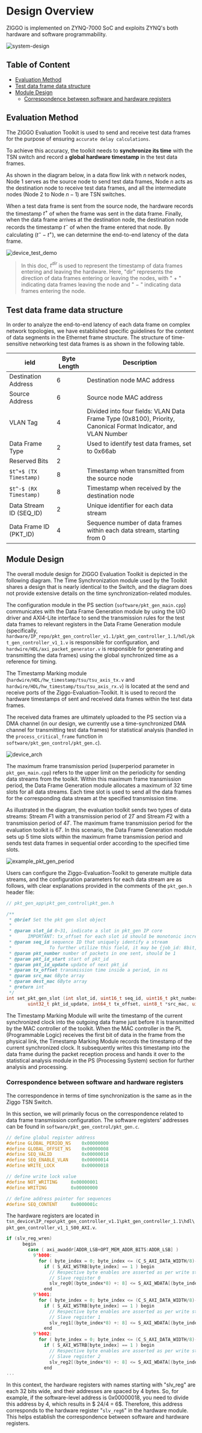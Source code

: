 # Design Overview

ZIGGO is implemented on ZYNQ-7000 SoC and exploits ZYNQ's both hardware and software programmability. 

![system-design](../figs/system-design.PNG)

## Table of Content

- [Evaluation Method](#evaluation-method)
- [Test data frame data structure](#test-data-frame-data-structure)
- [Module Design](#module-design)
  - [Correspondence between software and hardware registers](#correspondence-between-software-and-hardware-registers)

## Evaluation Method

The ZIGGO Evaluation Toolkit is used to send and receive test data frames for the purpose of ensuring `accurate delay calculations`. 

To achieve this accuracy, the toolkit needs to **synchronize its time** with the TSN switch and record a **global hardware timestamp** in the test data frames. 

As shown in the diagram below, in a data flow link with $n$ network nodes, Node $1$ serves as the source node to send test data frames, Node $n$ acts as the destination node to receive test data frames, and all the intermediate nodes (Node $2$ to Node $n-1$) are TSN switches. 

When a test data frame is sent from the source node, the hardware records the timestamp $t^+$ of when the frame was sent in the data frame. Finally, when the data frame arrives at the destination node, the destination node records the timestamp $t^-$ of when the frame entered that node. By calculating $(t^−−t^+)$, we can determine the end-to-end latency of the data frame.

![device_test_demo](../figs/device_test_demo.png)

> In this doc, $t^{dir}$ is used to represent the timestamp of data frames entering and leaving the hardware. Here, "dir" represents the direction of data frames entering or leaving the nodes, with " + " indicating data frames leaving the node and " − " indicating data frames entering the node. 

## Test data frame data structure

In order to analyze the end-to-end latency of each data frame on complex network topologies, we have established specific guidelines for the content of data segments in the Ethernet frame structure. The structure of time-sensitive networking test data frames is as shown in the following table.

| ield                    | Byte Length | Description                                                                                                    |
| ----------------------- | ----------- | -------------------------------------------------------------------------------------------------------------- |
| Destination Address     | 6           | Destination node MAC address                                                                                   |
| Source Address          | 6           | Source node MAC address                                                                                        |
| VLAN Tag                | 4           | Divided into four fields: VLAN Data Frame Type (0x8100), Priority, Canonical Format Indicator, and VLAN Number |
| Data Frame Type         | 2           | Used to identify test data frames, set to 0x66ab                                                               |
| Reserved Bits           | 2           |                                                                                                                |
| `$t^+$ (TX Timestamp)`  | 8           | Timestamp when transmitted from the source node                                                                |
| `$t^-$ (RX Timestamp)`  | 8           | Timestamp when received by the destination node                                                                |
| Data Stream ID (SEQ_ID) | 2           | Unique identifier for each data stream                                                                         |
| Data Frame ID (PKT_ID)  | 4           | Sequence number of data frames within each data stream, starting from 0                                        |

## Module Design

The overall module design for ZIGGO Evaluation Toolkit is depicted in the following diagram. The Time Synchronization module used by the Toolkit shares a design that is nearly identical to the Switch, and the diagram does not provide extensive details on the time synchronization-related modules.

The configuration module in the PS section (`software/pkt_gen_main.cpp`) communicates with the Data Frame Generation module by using the UIO driver and AXI4-Lite interface to send the transmission rules for the test data frames to relevant registers in the Data Frame Generation module (specifically, `hardware/IP_repo/pkt_gen_controller_v1.1/pkt_gen_controller_1.1/hdl/pkt_gen_controller_v1_1.v` is responsible for configuration, and `hardwire/HDL/axi_packet_generator.v` is responsible for generating and transmitting the data frames) using the global synchronized time as a reference for timing.

The Timestamp Marking module (`hardwire/HDL/hw_timestamp/tsu/tsu_axis_tx.v` and     `hardwire/HDL/hw_timestamp/tsu/tsu_axis_rx.v`) is located at the send and receive ports of the Ziggo-Evaluation-Toolkit. It is used to record the hardware timestamps of sent and received data frames within the test data frames.

The received data frames are ultimately uploaded to the PS section via a DMA channel (in our design, we currently use a time-synchronized DMA channel for transmitting test data frames) for statistical analysis (handled in the `process_critical_frame` function in `software/pkt_gen_control/pkt_gen.c`).

![device_arch](../figs/device_arch.png)

The maximum frame transmission period (superperiod parameter in `pkt_gen_main.cpp`) refers to the upper limit on the periodicity for sending data streams from the toolkit. Within this maximum frame transmission period, the Data Frame Generation module allocates a maximum of 32 time slots for all data streams. Each time slot is used to send all the data frames for the corresponding data stream at the specified transmission time.

As illustrated in the diagram, the evaluation toolkit sends two types of data streams: Stream 𝐹1 with a transmission period of 2𝑇 and Stream 𝐹2 with a transmission period of 4𝑇. The maximum frame transmission period for the evaluation toolkit is 6𝑇. In this scenario, the Data Frame Generation module sets up 5 time slots within the maximum frame transmission period and sends test data frames in sequential order according to the specified time slots.

![example_pkt_gen_period](../figs/example_pkt_gen_period.png)

Users can configure the Ziggo-Evaluation-Toolkit to generate multiple data streams, and the configuration parameters for each data stream are as follows, with clear explanations provided in the comments of the `pkt_gen.h` header file:

```C++
// pkt_gen_app\pkt_gen_control\pkt_gen.h

/**
 * @brief Set the pkt gen slot object
 * 
 * @param slot_id 0~31, indicate a slot in pkt_gen IP core
 *      IMPORTANT: tx_offset for each slot id should be monotonic increasing
 * @param seq_id sequence ID that uniquely identify a stream
 *              To further utilize this field, it may be {job_id: 8bit, flow_id: 8bit}
 * @param pkt_number number of packets in one sent, should be 1
 * @param pkt_id_start start of pkt_id
 * @param pkt_id_update update of next pkt_id
 * @param tx_offset transmission time inside a period, in ns
 * @param src_mac 6Byte array
 * @param dest_mac 6Byte array
 * @return int 
 */
int set_pkt_gen_slot (int slot_id, uint16_t seq_id, uint16_t pkt_number, uint32_t pkt_id_start, 
        uint32_t pkt_id_update, int64_t tx_offset, uint8_t *src_mac, uint8_t *dest_mac);
```

The Timestamp Marking Module will write the timestamp of the current synchronized clock into the outgoing data frame just before it is transmitted by the MAC controller of the toolkit. When the MAC controller in the PL (Programmable Logic) receives the first bit of data in the frame from the physical link, the Timestamp Marking Module records the timestamp of the current synchronized clock. It subsequently writes this timestamp into the data frame during the packet reception process and hands it over to the statistical analysis module in the PS (Processing System) section for further analysis and processing.

### Correspondence between software and hardware registers

The correspondence in terms of time synchronization is the same as in the Ziggo TSN Switch. 

In this section, we will primarily focus on the correspondence related to data frame transmission configuration. The software registers' addresses can be found in `software/pkt_gen_control/pkt_gen.c`.

```C++
// define global register address
#define GLOBAL_PERIOD_NS    0x00000000
#define GLOBAL_OFFSET_NS    0x00000008
#define SEQ_VALID           0x00000010
#define SEQ_ENABLE_VLAN     0x00000014
#define WRITE_LOCK          0x00000018

// define write lock value
#define NOT_WRITING     0x00000001
#define WRITING         0x00000000

// define address pointer for sequences
#define SEQ_CONTENT     0x0000001c
```

The hardware registers are located in `tsn_device\IP_repo\pkt_gen_controller_v1.1\pkt_gen_controller_1.1\hdl\pkt_gen_controller_v1_1_S00_AXI.v`.

```c++
if (slv_reg_wren)
      begin
        case ( axi_awaddr[ADDR_LSB+OPT_MEM_ADDR_BITS:ADDR_LSB] )
          9'h000:
            for ( byte_index = 0; byte_index <= (C_S_AXI_DATA_WIDTH/8)-1; byte_index = byte_index+1 )
              if ( S_AXI_WSTRB[byte_index] == 1 ) begin
                // Respective byte enables are asserted as per write strobes 
                // Slave register 0
                slv_reg0[(byte_index*8) +: 8] <= S_AXI_WDATA[(byte_index*8) +: 8];
              end  
          9'h001:
            for ( byte_index = 0; byte_index <= (C_S_AXI_DATA_WIDTH/8)-1; byte_index = byte_index+1 )
              if ( S_AXI_WSTRB[byte_index] == 1 ) begin
                // Respective byte enables are asserted as per write strobes 
                // Slave register 1
                slv_reg1[(byte_index*8) +: 8] <= S_AXI_WDATA[(byte_index*8) +: 8];
              end  
          9'h002:
            for ( byte_index = 0; byte_index <= (C_S_AXI_DATA_WIDTH/8)-1; byte_index = byte_index+1 )
              if ( S_AXI_WSTRB[byte_index] == 1 ) begin
                // Respective byte enables are asserted as per write strobes 
                // Slave register 2
                slv_reg2[(byte_index*8) +: 8] <= S_AXI_WDATA[(byte_index*8) +: 8];
              end  
...
```

In this context, the hardware registers with names starting with "slv_reg" are each 32 bits wide, and their addresses are spaced by 4 bytes. So, for example, if the software-level address is $0x00000018$, you need to divide this address by 4, which results in $ 24/4 = 6$. Therefore, this address corresponds to the hardware register "`slv_reg6`" in the hardware module. This helps establish the correspondence between software and hardware registers.
